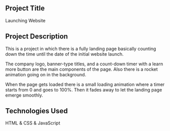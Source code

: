 ## Project Title

Launching Website

## Project Description

This is a project in which there is a fully landing page basically counting down the time until the date of the initial website launch.

The company logo, banner-type titles, and a count-down timer with a learn more button are the main components of the page. Also there is a rocket animation going on in the background.

When the page gets loaded there is a small loading animation where a timer starts from 0 and goes to 100%. Then it fades away to let the landing page emerge smoothly.

## Technologies Used

HTML & CSS & JavaScript
